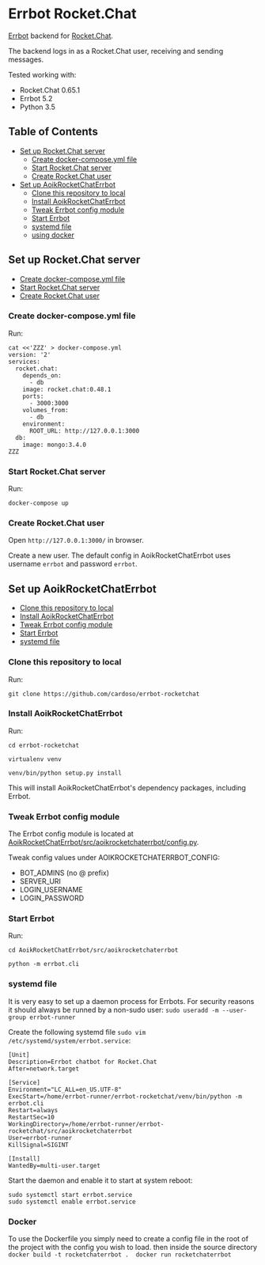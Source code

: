 # Errbot Rocket.Chat
[Errbot](http://errbot.io/) backend for [Rocket.Chat](https://rocket.chat/).

The backend logs in as a Rocket.Chat user, receiving and sending messages.

Tested working with:
- Rocket.Chat 0.65.1
- Errbot 5.2
- Python 3.5

## Table of Contents
- [Set up Rocket.Chat server](#set-up-rocketchat-server)
  - [Create docker-compose.yml file](#create-docker-composeyml-file)
  - [Start Rocket.Chat server](#start-rocketchat-server)
  - [Create Rocket.Chat user](#create-rocketchat-user)
- [Set up AoikRocketChatErrbot](#set-up-aoikrocketchaterrbot)
  - [Clone this repository to local](#clone-this-repository-to-local)
  - [Install AoikRocketChatErrbot](#install-aoikrocketchaterrbot)
  - [Tweak Errbot config module](#tweak-errbot-config-module)
  - [Start Errbot](#start-errbot)
  - [systemd file](#systemd-file)
  - [using docker](#Docker)
## Set up Rocket.Chat server
- [Create docker-compose.yml file](#create-docker-composeyml-file)
- [Start Rocket.Chat server](#start-rocketchat-server)
- [Create Rocket.Chat user](#create-rocketchat-user)

### Create docker-compose.yml file
Run:
```
cat <<'ZZZ' > docker-compose.yml
version: '2'
services:
  rocket.chat:
    depends_on:
      - db
    image: rocket.chat:0.48.1
    ports:
      - 3000:3000
    volumes_from:
      - db
    environment:
      ROOT_URL: http://127.0.0.1:3000
  db:
    image: mongo:3.4.0
ZZZ
```

### Start Rocket.Chat server
Run:
```
docker-compose up
```

### Create Rocket.Chat user
Open `http://127.0.0.1:3000/` in browser.

Create a new user. The default config in AoikRocketChatErrbot uses username
`errbot` and password `errbot`.

## Set up AoikRocketChatErrbot
- [Clone this repository to local](#clone-this-repository-to-local)
- [Install AoikRocketChatErrbot](#install-aoikrocketchaterrbot)
- [Tweak Errbot config module](#tweak-errbot-config-module)
- [Start Errbot](#start-errbot)
- [systemd file](#systemd-file)

### Clone this repository to local
Run:
```
git clone https://github.com/cardoso/errbot-rocketchat
```

### Install AoikRocketChatErrbot
Run:
```
cd errbot-rocketchat

virtualenv venv

venv/bin/python setup.py install
```

This will install AoikRocketChatErrbot's dependency packages, including Errbot.

### Tweak Errbot config module
The Errbot config module is located at
[AoikRocketChatErrbot/src/aoikrocketchaterrbot/config.py](/src/aoikrocketchaterrbot/config.py).

Tweak config values under AOIKROCKETCHATERRBOT_CONFIG:
- BOT_ADMINS (no @ prefix)
- SERVER_URI
- LOGIN_USERNAME
- LOGIN_PASSWORD

### Start Errbot
Run:
```
cd AoikRocketChatErrbot/src/aoikrocketchaterrbot

python -m errbot.cli
```

### systemd file
It is very easy to set up a daemon process for Errbots. For security reasons it should always be runned by a non-sudo user: `sudo useradd -m --user-group errbot-runner`

Create the following systemd file `sudo vim /etc/systemd/system/errbot.service`:
```
[Unit]
Description=Errbot chatbot for Rocket.Chat
After=network.target

[Service]
Environment="LC_ALL=en_US.UTF-8"
ExecStart=/home/errbot-runner/errbot-rocketchat/venv/bin/python -m errbot.cli
Restart=always
RestartSec=10
WorkingDirectory=/home/errbot-runner/errbot-rocketchat/src/aoikrocketchaterrbot
User=errbot-runner
KillSignal=SIGINT

[Install]
WantedBy=multi-user.target
```

Start the daemon and enable it to start at system reboot:
```
sudo systemctl start errbot.service
sudo systemctl enable errbot.service
```

### Docker 

 To use the Dockerfile you simply need to create  a config file in the root of the project with the config you wish to load. 
 then inside the source directory ``` docker build -t rocketchaterrbot . 
 docker run rocketchaterrbot ```
